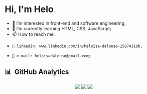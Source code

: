 <h1 align="left">Hi, I'm Helo</h1>

- 👀 I’m interested in front-end and software engineering;
- 🌱 I’m currently learning HTML, CSS, JavaScript;
- 📫 How to reach me:
-     📍 linkedin: www.linkedin.com/in/heloísa-dalonso-25074318b;
-     📍 e-mail: heloisadalonso@gmail.com;

## 📊 &nbsp;GitHub Analytics
<div align="center">
  <img src="http://github-profile-summary-cards.vercel.app/api/cards/profile-details?username=heloisadalonso&theme=tokyonight" />
  <img src="http://github-profile-summary-cards.vercel.app/api/cards/repos-per-language?username=heloisadalonso&theme=tokyonight" />
  <img src="http://github-profile-summary-cards.vercel.app/api/cards/most-commit-language?username=heloisadalonso&theme=tokyonight" />

</div>
<!---
heloisadalonso/heloisadalonso is a ✨ special ✨ repository because its `README.md` (this file) appears on your GitHub profile.
You can click the Preview link to take a look at your changes.
--->
